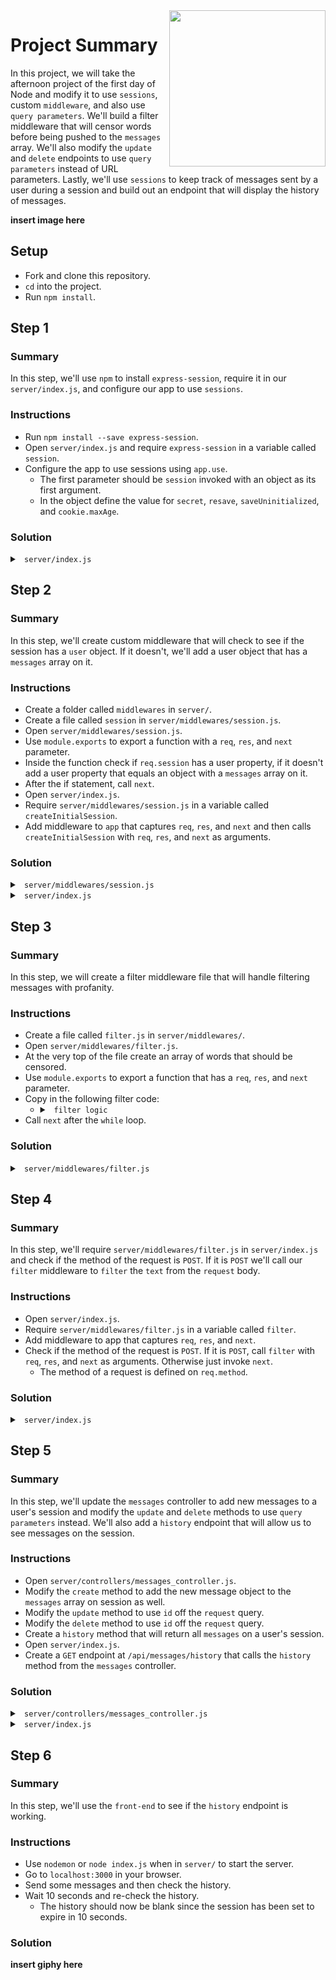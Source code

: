 <img src="https://devmounta.in/img/logowhiteblue.png" width="250" align="right">

# Project Summary

In this project, we will take the afternoon project of the first day of Node and modify it to use `sessions`, custom `middleware`, and also use `query parameters`. We'll build a filter middleware that will censor words before being pushed to the `messages` array. We'll also modify the `update` and `delete` endpoints to use `query parameters` instead of URL parameters. Lastly, we'll use `sessions` to keep track of messages sent by a user during a session and build out an endpoint that will display the history of messages.

<b> insert image here </b>

## Setup

* Fork and clone this repository.
* `cd` into the project.
* Run `npm install`.

## Step 1

### Summary

In this step, we'll use `npm` to install `express-session`, require it in our `server/index.js`, and configure our app to use `sessions`.

### Instructions

* Run `npm install --save express-session`.
* Open `server/index.js` and require `express-session` in a variable called `session`.
* Configure the app to use sessions using `app.use`.
  * The first parameter should be `session` invoked with an object as its first argument.
  * In the object define the value for `secret`, `resave`, `saveUninitialized`, and `cookie.maxAge`.

### Solution

<details>

<summary> <code> server/index.js </code> </summary>

```js
const express = require('express');
const bodyParser = require('body-parser');
const session = require('express-session');
const mc = require( `${__dirname}/controllers/messages_controller` );

const app = express();

app.use( bodyParser.json() );
app.use( express.static( `${__dirname}/../public/build` ) );
app.use( session({
  secret: '@nyth!ng y0u w@nT',
  resave: false,
  saveUninitialized: false,
  cookie: { maxAge: 10000 }
}));

const messagesBaseUrl = "/api/messages";
app.post( messagesBaseUrl, mc.create );
app.get( messagesBaseUrl, mc.read );
app.put( `${messagesBaseUrl}`, mc.update );
app.delete( `${messagesBaseUrl}`, mc.delete );

const port = 3000;
app.listen( port, () => { console.log(`Server listening on port ${port}.`); } );
```

</details>

## Step 2

### Summary

In this step, we'll create custom middleware that will check to see if the session has a `user` object. If it doesn't, we'll add a user object that has a `messages` array on it.

### Instructions

* Create a folder called `middlewares` in `server/`.
* Create a file called `session` in `server/middlewares/session.js`.
* Open `server/middlewares/session.js`.
* Use `module.exports` to export a function with a `req`, `res`, and `next` parameter.
* Inside the function check if `req.session` has a user property, if it doesn't add a user property that equals an object with a `messages` array on it.
* After the if statement, call `next`.
* Open `server/index.js`.
* Require `server/middlewares/session.js` in a variable called `createInitialSession`.
* Add middleware to `app` that captures `req`, `res`, and `next` and then calls `createInitialSession` with `req`, `res`, and `next` as arguments.

### Solution

<details>

<summary> <code> server/middlewares/session.js </code> </summary>

```js
module.exports = function( req, res, next ) {
  const { session, method } = req;
  if ( !session.user ) {
    session.user = {
      messages: []
    };
  }

  next();
}
```

</details>

<details>

<summary> <code> server/index.js </code> </summary>

```js
const express = require('express');
const bodyParser = require('body-parser');
const session = require('express-session');
const mc = require( `${__dirname}/controllers/messages_controller` );

const createInitialSession = require( `${__dirname}/middlewares/session.js` );

const app = express();

app.use( bodyParser.json() );
app.use( express.static( `${__dirname}/../public/build` ) );
app.use( session({
  secret: '@nyth!ng y0u w@nT',
  resave: false,
  saveUninitialized: false,
  cookie: { maxAge: 10000 }
}));

app.use( ( req, res, next ) => createInitialSession( req, res, next ) );

const messagesBaseUrl = "/api/messages";
app.post( messagesBaseUrl, mc.create );
app.get( messagesBaseUrl, mc.read );
app.put( `${messagesBaseUrl}`, mc.update );
app.delete( `${messagesBaseUrl}`, mc.delete );

const port = 3000;
app.listen( port, () => { console.log(`Server listening on port ${port}.`); } );
```

</details>

## Step 3

### Summary

In this step, we will create a filter middleware file that will handle filtering messages with profanity.

### Instructions

* Create a file called `filter.js` in `server/middlewares/`.
* Open `server/middlewares/filter.js`.
* At the very top of the file create an array of words that should be censored.
* Use `module.exports` to export a function that has a `req`, `res`, and `next` parameter.
* Copy in the following filter code:
  * <details>
    
    <summary> <code> filter logic </code> </summary>
    
    ```js
    while ( notAllowed.find( word => req.body.text.includes(word) ) ) {
      const badWord = notAllowed.find( word => req.body.text.includes(word) );
      req.body.text = req.body.text.replace( badWord, '*'.repeat( badWord.length ) );
    }
    ```
    
    </details>
* Call `next` after the `while` loop.

### Solution

<details>

<summary> <code> server/middlewares/filter.js </code> </summary>

```js
const notAllowed = [ 'poo', 'butt' ];

module.exports = function( req, res, next ) {
  while ( notAllowed.find( word => req.body.text.includes(word) ) ) {
    const badWord = notAllowed.find( word => req.body.text.includes(word) );
    req.body.text = req.body.text.replace( badWord, '*'.repeat( badWord.length ) );
  }

  next();
};
```

</details>

## Step 4

### Summary

In this step, we'll require `server/middlewares/filter.js` in `server/index.js` and check if the method of the request is `POST`. If it is `POST` we'll call our `filter` middleware to `filter` the `text` from the `request` body.

### Instructions

* Open `server/index.js`.
* Require `server/middlewares/filter.js` in a variable called `filter`.
* Add middleware to app that captures `req`, `res`, and `next`.
* Check if the method of the request is `POST`. If it is `POST`, call `filter` with `req`, `res`, and `next` as arguments. Otherwise just invoke `next`.
  * The method of a request is defined on `req.method`.

### Solution

<details>

<summary> <code> server/index.js </code> </summary>

```js
const express = require('express');
const bodyParser = require('body-parser');
const session = require('express-session');
const mc = require( `${__dirname}/controllers/messages_controller` );

const createInitialSession = require( `${__dirname}/middlewares/session.js` );
const filter = require( `${__dirname}/middlewares/filter.js`);

const app = express();

app.use( bodyParser.json() );
app.use( express.static( `${__dirname}/../public/build` ) );
app.use( session({
  secret: '@nyth!ng y0u w@nT',
  resave: false,
  saveUninitialized: false,
  cookie: { maxAge: 10000 }
}));

app.use( ( req, res, next ) => createInitialSession( req, res, next ) );
app.use( ( req, res, next ) => {
  const { method } = req;
  if ( method === "POST" ) {
    filter( req, res, next );
  } else {
    next();
  }
});

const messagesBaseUrl = "/api/messages";
app.post( messagesBaseUrl, mc.create );
app.get( messagesBaseUrl, mc.read );
app.put( `${messagesBaseUrl}`, mc.update );
app.delete( `${messagesBaseUrl}`, mc.delete );

const port = 3000;
app.listen( port, () => { console.log(`Server listening on port ${port}.`); } );
```

</details>

## Step 5

### Summary

In this step, we'll update the `messages` controller to add new messages to a user's session and modify the `update` and `delete` methods to use `query parameters` instead. We'll also add a `history` endpoint that will allow us to see messages on the session.

### Instructions

* Open `server/controllers/messages_controller.js`.
* Modify the `create` method to add the new message object to the `messages` array on session as well.
* Modify the `update` method to use `id` off the `request` query.
* Modify the `delete` method to use `id` off the `request` query.
* Create a `history` method that will return all `messages` on a user's session.
* Open `server/index.js`.
* Create a `GET` endpoint at `/api/messages/history` that calls the `history` method from the `messages` controller.

### Solution

<details>

<summary> <code> server/controllers/messages_controller.js </code> </summary>

```js
let messages = [];
let id = 0;

module.exports = {
  create: ( req, res ) => {
    const { text, time } = req.body;
    const { user } = req.session;

    messages.push({ id, text, time });
    user.messages.push({ id, text, time });
    id++;

    res.status(200).send( messages );
  },

  read: ( req, res ) => {
    res.status(200).send( messages );
  },

  update: ( req, res ) => {
    const { text } = req.body;
    const updateID = req.query.id;
    const messageIndex = messages.findIndex( message => message.id == updateID );
    let message = messages[ messageIndex ];

    messages[ messageIndex ] = {
      id: message.id,
      text: text || message.text,
      time: message.time
    };

    res.status(200).send( messages );
  },

  delete: ( req, res ) => {
    const deleteID = req.query.id;
    messageIndex = messages.findIndex( message => message.id == deleteID );
    messages.splice(messageIndex, 1);
    res.status(200).send( messages );
  },

  history: ( req, res ) => {
    const { user } = req.session;
    res.status(200).send( user.messages );
  }
};
```

</details>

<details>

<summary> <code> server/index.js </code> </summary>

```js
const express = require('express');
const bodyParser = require('body-parser');
const session = require('express-session');
const mc = require( `${__dirname}/controllers/messages_controller` );

const createInitialSession = require( `${__dirname}/middlewares/session.js` );
const filter = require( `${__dirname}/middlewares/filter.js`);

const app = express();

app.use( bodyParser.json() );
app.use( express.static( `${__dirname}/../public/build` ) );
app.use( session({
  secret: '@nyth!ng y0u w@nT',
  resave: false,
  saveUninitialized: false,
  cookie: { maxAge: 10000 }
}));

app.use( ( req, res, next ) => createInitialSession( req, res, next ) );
app.use( ( req, res, next ) => {
  const { method } = req;
  if ( method === "POST" ) {
    filter( req, res, next );
  } else {
    next();
  }
});

const messagesBaseUrl = "/api/messages";
app.post( messagesBaseUrl, mc.create );
app.get( messagesBaseUrl, mc.read );
app.put( `${messagesBaseUrl}`, mc.update );
app.delete( `${messagesBaseUrl}`, mc.delete );
app.get( `${messagesBaseUrl}/history`, mc.history );

const port = 3000;
app.listen( port, () => { console.log(`Server listening on port ${port}.`); } );
```

</details>

## Step 6

### Summary

In this step, we'll use the `front-end` to see if the `history` endpoint is working.

### Instructions

* Use `nodemon` or `node index.js` when in `server/` to start the server.
* Go to `localhost:3000` in your browser.
* Send some messages and then check the history.
* Wait 10 seconds and re-check the history.
  * The history should now be blank since the session has been set to expire in 10 seconds.

### Solution

<b> insert giphy here </b>


